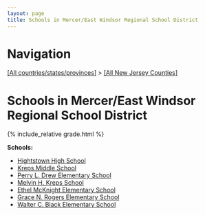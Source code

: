 ```yaml
---
layout: page
title: Schools in Mercer/East Windsor Regional School District
---
```

# Navigation

[[All countries/states/provinces]](../..) > [[All New Jersey Counties]](..)

# Schools in Mercer/East Windsor Regional School District

{% include_relative grade.html %}

**Schools:**

- [Hightstown High School](Hightstown_High_School.md)
- [Kreps Middle School](Kreps_Middle_School.md)
- [Perry L. Drew Elementary School](Perry_L._Drew_Elementary_School.md)
- [Melvin H. Kreps School](Melvin_H._Kreps_School.md)
- [Ethel McKnight Elementary School](Ethel_McKnight_Elementary_School.md)
- [Grace N. Rogers Elementary School](Grace_N._Rogers_Elementary_School.md)
- [Walter C. Black Elementary School](Walter_C._Black_Elementary_School.md)
